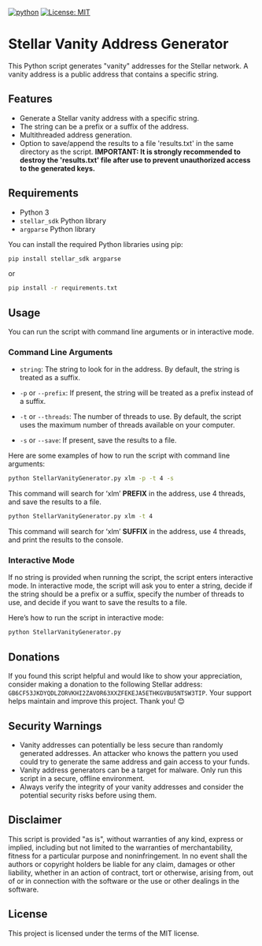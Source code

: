 [![python](https://img.shields.io/badge/Python-3.9-3776AB.svg?style=flat&logo=python&logoColor=white)](https://www.python.org)  [![License: MIT](https://img.shields.io/badge/License-MIT-yellow.svg)](https://opensource.org/licenses/MIT)



# Stellar Vanity Address Generator

This Python script generates "vanity" addresses for the Stellar network. A vanity address is a public address that contains a specific string.

## Features

- Generate a Stellar vanity address with a specific string.
- The string can be a prefix or a suffix of the address.
- Multithreaded address generation.
- Option to save/append the results to a file 'results.txt' in the same directory as the script.
**IMPORTANT: It is strongly recommended to destroy the 'results.txt' file after use to prevent unauthorized access to the generated keys.**


## Requirements

- Python 3
- `stellar_sdk` Python library
- `argparse` Python library

You can install the required Python libraries using pip:

```bash
pip install stellar_sdk argparse
```
or
```bash
pip install -r requirements.txt
```



## Usage

You can run the script with command line arguments or in interactive mode.

### Command Line Arguments

- `string`: The string to look for in the address. By default, the string is treated as a suffix.

- `-p` or `--prefix`: If present, the string will be treated as a prefix instead of a suffix.

- `-t` or `--threads`: The number of threads to use. By default, the script uses the maximum number of threads available on your computer.

- `-s` or `--save`: If present, save the results to a file.

  

Here are some examples of how to run the script with command line arguments:


```bash
python StellarVanityGenerator.py xlm -p -t 4 -s
```
This command will search for ‘xlm’ **PREFIX** in the address, use 4 threads, and save the results to a file.




```bash
python StellarVanityGenerator.py xlm -t 4
```
This command will search for ‘xlm’ **SUFFIX** in the address, use 4 threads, and print the results to the console.



### Interactive Mode

If no string is provided when running the script, the script enters interactive mode. In interactive mode, the script will ask you to enter a string, decide if the string should be a prefix or a suffix, specify the number of threads to use, and decide if you want to save the results to a file.

Here’s how to run the script in interactive mode:

```bash
python StellarVanityGenerator.py
```



## Donations

If you found this script helpful and would like to show your appreciation, consider making a donation to the following Stellar address: `GB6CF53JKDYQDLZORVKHI2ZAVOR63XXZFEKEJA5ETHKGVBU5NTSW3TIP`. Your support helps maintain and improve this project. Thank you! 😊



## Security Warnings

- Vanity addresses can potentially be less secure than randomly generated addresses. An attacker who knows the pattern you used could try to generate the same address and gain access to your funds.
- Vanity address generators can be a target for malware. Only run this script in a secure, offline environment.
- Always verify the integrity of your vanity addresses and consider the potential security risks before using them.



## Disclaimer

This script is provided "as is", without warranties of any kind, express or implied, including but not limited to the warranties of merchantability, fitness for a particular purpose and noninfringement. In no event shall the authors or copyright holders be liable for any claim, damages or other liability, whether in an action of contract, tort or otherwise, arising from, out of or in connection with the software or the use or other dealings in the software.



## License

This project is licensed under the terms of the MIT license.
